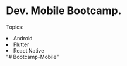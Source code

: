 # Dev. Mobile Bootcamp.
Topics:
<li>Android</li>
<li>Flutter</li>
<li>React Native</li>
"# Bootcamp-Mobile" 
